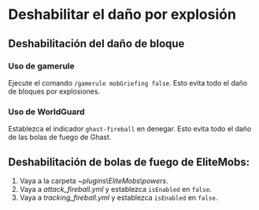 # Deshabilitar el daño por explosión

## Deshabilitación del daño de bloque

### Uso de gamerule

Ejecute el comando `/gamerule mobGriefing false`. Esto evita todo el daño de bloques por explosiones.

### Uso de WorldGuard

Establezca el indicador `ghast-fireball` en denegar. Esto evita todo el daño de las bolas de fuego de Ghast.

## Deshabilitación de bolas de fuego de EliteMobs:

1. Vaya a la carpeta *~plugins\EliteMobs\powers*.
2. Vaya a *attack_fireball.yml* y establezca `isEnabled` en `false`.
3. Vaya a *tracking_fireball.yml* y establezca `isEnabled` en `false`.
